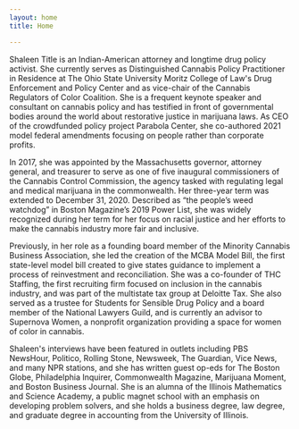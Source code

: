 ```yaml
---
layout: home
title: Home

---
```

<aside class="home__intro"> <figure class="home__avatar"></figure></aside> Shaleen Title is an Indian-American attorney and longtime drug policy activist. She currently serves as Distinguished Cannabis Policy Practitioner in Residence at The Ohio State University Moritz College of Law's Drug Enforcement and Policy Center and as vice-chair of the Cannabis Regulators of Color Coalition. She is a frequent keynote speaker and consultant on cannabis policy and has testified in front of governmental bodies around the world about restorative justice in marijuana laws. As CEO of the crowdfunded policy project Parabola Center, she co-authored 2021 model federal amendments focusing on people rather than corporate profits.

In 2017, she was appointed by the Massachusetts governor, attorney general, and treasurer to serve as one of five inaugural commissioners of the Cannabis Control Commission, the agency tasked with regulating legal and medical marijuana in the commonwealth. Her three-year term was extended to December 31, 2020. Described as “the people’s weed watchdog” in Boston Magazine’s 2019 Power List, she was widely recognized during her term for her focus on racial justice and her efforts to make the cannabis industry more fair and inclusive.

Previously, in her role as a founding board member of the Minority Cannabis Business Association, she led the creation of the MCBA Model Bill, the first state-level model bill created to give states guidance to implement a process of reinvestment and reconciliation. She was a co-founder of THC Staffing, the first recruiting firm focused on inclusion in the cannabis industry, and was part of the multistate tax group at Deloitte Tax. She also served as a trustee for Students for Sensible Drug Policy and a board member of the National Lawyers Guild, and is currently an advisor to Supernova Women, a nonprofit organization providing a space for women of color in cannabis.

Shaleen's interviews have been featured in outlets including PBS NewsHour, Politico, Rolling Stone, Newsweek, The Guardian, Vice News, and many NPR stations, and she has written guest op-eds for The Boston Globe, Philadelphia Inquirer, Commonwealth Magazine, Marijuana Moment, and Boston Business Journal. She is an alumna of the Illinois Mathematics and Science Academy, a public magnet school with an emphasis on developing problem solvers, and she holds a business degree, law degree, and graduate degree in accounting from the University of Illinois.